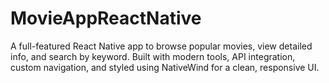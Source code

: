 # MovieAppReactNative
A full-featured React Native app to browse popular movies, view detailed info, and search by keyword. Built with modern tools, API integration, custom navigation, and styled using NativeWind for a clean, responsive UI.
